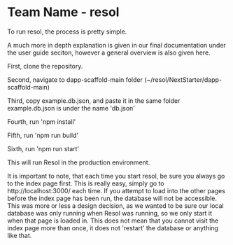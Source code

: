 # Team Name - resol

To run resol, the process is pretty simple. 

A much more in depth explanation is given in our final documentation under the user guide seciton,
however a general overview is also given here.

First, clone the repository.

Second, navigate to dapp-scaffold-main folder (~/resol/NextStarter/dapp-scaffold-main)

Third, copy example.db.json, and paste it in the same folder example.db.json is under the name 'db.json'

Fourth, run 'npm install'

Fifth, run 'npm run build'

Sixth, run 'npm run start'

This will run Resol in the production environment.

It is important to note, that each time you start resol, be sure you always go to the index page first.
This is really easy, simply go to http://localhost:3000/ each time. If you attempt to load into the other pages before the index page has been run, the database will not be accessible. This was more or less a design decision, as we wanted to be sure our local database was only running when Resol was running, so we only start it when that page is loaded in. This does not mean that you cannot visit the index page more than once, it does not 'restart' the database or anything like that.